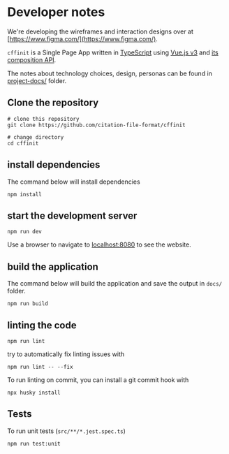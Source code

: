 # Developer notes

We're developing the wireframes and interaction designs over at [https://www.figma.com/](https://www.figma.com/).

`cffinit` is a Single Page App written in [TypeScript](https://www.typescriptlang.org/) using [Vue.js v3](https://v3.vuejs.org/) and [its composition API](https://v3.vuejs.org/api/composition-api.html).

The notes about technology choices, design, personas can be found in [project-docs/](project-docs/) folder.

## Clone the repository

```shell
# clone this repository
git clone https://github.com/citation-file-format/cffinit

# change directory
cd cffinit
```

## install dependencies

The command below will install dependencies

```shell
npm install
```

## start the development server

```shell
npm run dev
```

Use a browser to navigate to [localhost:8080](http://localhost:8080/) to see the website.

## build the application

The command below will build the application and save the output in `docs/` folder.

```shell
npm run build
```

## linting the code

```shell
npm run lint
```

try to automatically fix linting issues with

```shell
npm run lint -- --fix
```

To run linting on commit, you can install a git commit hook with

```shell
npx husky install
```

## Tests

To run unit tests (`src/**/*.jest.spec.ts`)

```shell
npm run test:unit
```
